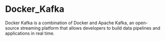 # Docker_Kafka
Docker Kafka is a combination of Docker and Apache Kafka, an open-source streaming platform that allows developers to build data pipelines and applications in real time.
